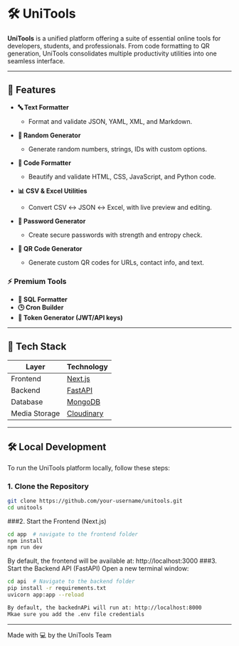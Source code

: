 # 🛠️ UniTools

**UniTools** is a unified platform offering a suite of essential online tools for developers, students, and professionals. From code formatting to QR generation, UniTools consolidates multiple productivity utilities into one seamless interface.

---

## 🚀 Features

- **🔤 Text Formatter**
  - Format and validate JSON, YAML, XML, and Markdown.

- **🎲 Random Generator**
  - Generate random numbers, strings, IDs with custom options.

- **🎨 Code Formatter**
  - Beautify and validate HTML, CSS, JavaScript, and Python code.

- **📊 CSV & Excel Utilities**
  - Convert CSV ↔ JSON ↔ Excel, with live preview and editing.

- **🔐 Password Generator**
  - Create secure passwords with strength and entropy check.

- **🔗 QR Code Generator**
  - Generate custom QR codes for URLs, contact info, and text.

### ⚡ Premium Tools
- **🧠 SQL Formatter**
- **🕒 Cron Builder**
- **🔑 Token Generator (JWT/API keys)**

---

## 🧱 Tech Stack

| Layer        | Technology        |
|--------------|------------------|
| Frontend     | [Next.js](https://nextjs.org)          |
| Backend      | [FastAPI](https://fastapi.tiangolo.com) |
| Database     | [MongoDB](https://www.mongodb.com)      |
| Media Storage| [Cloudinary](https://cloudinary.com)    |

---
## 🛠️ Local Development

To run the UniTools platform locally, follow these steps:

### 1. Clone the Repository
```bash
git clone https://github.com/your-username/unitools.git
cd unitools
```
###2. Start the Frontend (Next.js)
```bash
cd app  # navigate to the frontend folder
npm install
npm run dev
```
By default, the frontend will be available at: http://localhost:3000
###3. Start the Backend API (FastAPI)
Open a new terminal window:
```bash
cd api  # Navigate to the backend folder
pip install -r requirements.txt
uvicorn app:app --reload
```
```bash
By default, the backednAPi will run at: http://localhost:8000
Mkae sure you add the .env file credentials
```
---
Made with 💻 by the UniTools Team
